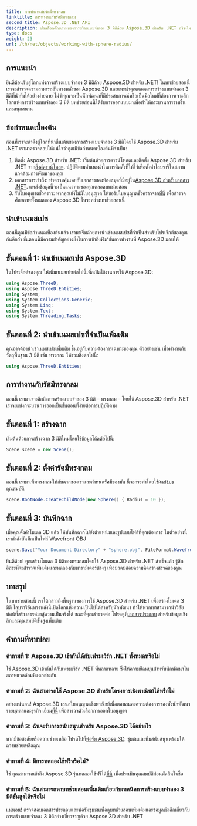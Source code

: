 ```yaml
---
title: การทำงานกับรัศมีทรงกลม
linktitle: การทำงานกับรัศมีทรงกลม
second_title: Aspose.3D .NET API
description: ปลดล็อกศักยภาพของการสร้างแบบจำลอง 3 มิติด้วย Aspose.3D สำหรับ .NET สร้างโมเดลที่น่าทึ่งได้อย่างง่ายดาย ดาวน์โหลดทดลองใช้ฟรีตอนนี้!
type: docs
weight: 23
url: /th/net/objects/working-with-sphere-radius/
---
```

## การแนะนำ
ยินดีต้อนรับสู่โลกแห่งการสร้างแบบจำลอง 3 มิติด้วย Aspose.3D สำหรับ .NET! ในบทช่วยสอนนี้ เราจะสำรวจความสามารถอันทรงพลังของ Aspose.3D และแนะนำคุณตลอดการสร้างแบบจำลอง 3 มิติที่น่าทึ่งได้อย่างง่ายดาย ไม่ว่าคุณจะเป็นนักพัฒนาที่มีประสบการณ์หรือเป็นมือใหม่ที่ต้องการเจาะลึกโลกแห่งการสร้างแบบจำลอง 3 มิติ บทช่วยสอนนี้ได้รับการออกแบบมาเพื่อทำให้กระบวนการราบรื่นและสนุกสนาน
## ข้อกำหนดเบื้องต้น
ก่อนที่เราจะดำดิ่งสู่โลกที่น่าตื่นเต้นของการสร้างแบบจำลอง 3 มิติโดยใช้ Aspose.3D สำหรับ .NET เรามาตรวจสอบให้แน่ใจว่าคุณมีข้อกำหนดเบื้องต้นที่จำเป็น:
1. ติดตั้ง Aspose.3D สำหรับ .NET: เริ่มต้นด้วยการดาวน์โหลดและติดตั้ง Aspose.3D สำหรับ .NET จาก[ลิ้งค์ดาวน์โหลด](https://releases.aspose.com/3d/net/). ปฏิบัติตามคำแนะนำในการติดตั้งที่ให้ไว้เพื่อตั้งค่าไลบรารีในสภาพแวดล้อมการพัฒนาของคุณ
2.  เอกสารการเข้าถึง: ทำความคุ้นเคยกับเอกสารของห้องสมุดที่มีอยู่ใน[Aspose.3D สำหรับเอกสาร .NET](https://reference.aspose.com/3d/net/). แหล่งข้อมูลนี้จะเป็นแนวทางของคุณตลอดบทช่วยสอน
3.  รับใบอนุญาตชั่วคราว: หากคุณยังไม่มีใบอนุญาต ให้ขอรับใบอนุญาตชั่วคราวจาก[ที่นี่](https://purchase.aspose.com/temporary-license/) เพื่อสำรวจศักยภาพทั้งหมดของ Aspose.3D ในระหว่างบทช่วยสอนนี้
## นำเข้าเนมสเปซ
ตอนนี้คุณมีข้อกำหนดเบื้องต้นแล้ว เรามาเริ่มด้วยการนำเข้าเนมสเปซที่จำเป็นสำหรับโปรเจ็กต์ของคุณกันดีกว่า ขั้นตอนนี้มีความสำคัญอย่างยิ่งในการเข้าถึงฟังก์ชันการทำงานที่ Aspose.3D มอบให้
## ขั้นตอนที่ 1: นำเข้าเนมสเปซ Aspose.3D
ในโปรเจ็กต์ของคุณ ให้เพิ่มเนมสเปซต่อไปนี้เพื่อเปิดใช้งานการใช้ Aspose.3D:
```csharp
using Aspose.ThreeD;
using Aspose.ThreeD.Entities;
using System;
using System.Collections.Generic;
using System.Linq;
using System.Text;
using System.Threading.Tasks;
```
## ขั้นตอนที่ 2: นำเข้าเนมสเปซที่จำเป็นเพิ่มเติม
คุณอาจต้องนำเข้าเนมสเปซเพิ่มเติม ขึ้นอยู่กับความต้องการเฉพาะของคุณ ตัวอย่างเช่น เมื่อทำงานกับวัตถุพื้นฐาน 3 มิติ เช่น ทรงกลม ให้รวมสิ่งต่อไปนี้:
```csharp
using Aspose.ThreeD.Entities;
```
## การทำงานกับรัศมีทรงกลม
ตอนนี้ เรามาเจาะลึกถึงการสร้างแบบจำลอง 3 มิติ – ทรงกลม – โดยใช้ Aspose.3D สำหรับ .NET เราจะแบ่งกระบวนการออกเป็นขั้นตอนที่ง่ายต่อการปฏิบัติตาม
## ขั้นตอนที่ 1: สร้างฉาก
เริ่มต้นด้วยการสร้างฉาก 3 มิติใหม่โดยใช้ข้อมูลโค้ดต่อไปนี้:
```csharp
Scene scene = new Scene();
```
## ขั้นตอนที่ 2: ตั้งค่ารัศมีทรงกลม
 ตอนนี้ เรามาเพิ่มทรงกลมให้กับฉากของเราและกำหนดรัศมีของมัน นี้จะกระทำโดยใช้`Radius` คุณสมบัติ.
```csharp
scene.RootNode.CreateChildNode(new Sphere() { Radius = 10 });
```
## ขั้นตอนที่ 3: บันทึกฉาก
เมื่อคุณตั้งค่าโมเดล 3D แล้ว ให้บันทึกฉากไปยังตำแหน่งและรูปแบบไฟล์ที่คุณต้องการ ในตัวอย่างนี้ เรากำลังบันทึกเป็นไฟล์ Wavefront OBJ
```csharp
scene.Save("Your Document Directory" + "sphere.obj", FileFormat.WavefrontOBJ);
```
ยินดีด้วย! คุณสร้างโมเดล 3 มิติของทรงกลมโดยใช้ Aspose.3D สำหรับ .NET สำเร็จแล้ว รู้สึกอิสระที่จะสำรวจเพิ่มเติมและทดลองกับพารามิเตอร์ต่างๆ เพื่อปลดปล่อยความคิดสร้างสรรค์ของคุณ
## บทสรุป
ในบทช่วยสอนนี้ เราได้กล่าวถึงพื้นฐานของการใช้ Aspose.3D สำหรับ .NET เพื่อสร้างโมเดล 3 มิติ ไลบรารีอันทรงพลังนี้เปิดโลกแห่งความเป็นไปได้สำหรับนักพัฒนา ทำให้พวกเขาสามารถนำวิสัยทัศน์ที่สร้างสรรค์มาสู่ความเป็นจริงได้ ขณะที่คุณสำรวจต่อ โปรดดูที่[เอกสารประกอบ](https://reference.aspose.com/3d/net/) สำหรับข้อมูลเชิงลึกและคุณสมบัติขั้นสูงเพิ่มเติม
## คำถามที่พบบ่อย

### คำถามที่ 1: Aspose.3D เข้ากันได้กับเฟรมเวิร์ก .NET ทั้งหมดหรือไม่
ใช่ Aspose.3D เข้ากันได้กับเฟรมเวิร์ก .NET ที่หลากหลาย ซึ่งให้ความยืดหยุ่นสำหรับนักพัฒนาในสภาพแวดล้อมที่แตกต่างกัน
### คำถามที่ 2: ฉันสามารถใช้ Aspose.3D สำหรับโครงการเชิงพาณิชย์ได้หรือไม่
 อย่างแน่นอน! Aspose.3D เสนอใบอนุญาตเชิงพาณิชย์เพื่อตอบสนองความต้องการของทั้งนักพัฒนารายบุคคลและธุรกิจ เยี่ยม[ที่นี่](https://purchase.aspose.com/buy) เพื่อสำรวจตัวเลือกการออกใบอนุญาต
### คำถามที่ 3: ฉันจะรับการสนับสนุนสำหรับ Aspose.3D ได้อย่างไร
 หากมีข้อสงสัยหรือความช่วยเหลือ โปรดไปที่[ฟอรั่ม Aspose.3D](https://forum.aspose.com/c/3d/18). ชุมชนและทีมสนับสนุนพร้อมให้ความช่วยเหลือคุณ
### คำถามที่ 4: มีการทดลองใช้ฟรีหรือไม่?
 ใช่ คุณสามารถเข้าถึง Aspose.3D รุ่นทดลองใช้ฟรีได้[ที่นี่](https://releases.aspose.com/) เพื่อประเมินคุณสมบัติก่อนตัดสินใจซื้อ
### คำถามที่ 5: ฉันสามารถหาบทช่วยสอนเพิ่มเติมเกี่ยวกับเทคนิคการสร้างแบบจำลอง 3 มิติขั้นสูงได้หรือไม่
แน่นอน! ตรวจสอบเอกสารประกอบและฟอรัมชุมชนเพื่อดูบทช่วยสอนเพิ่มเติมและข้อมูลเชิงลึกเกี่ยวกับการสร้างแบบจำลอง 3 มิติอย่างเชี่ยวชาญด้วย Aspose.3D สำหรับ .NET